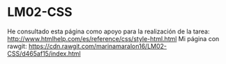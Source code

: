 # LM02-CSS
He consultado esta página como apoyo para la realización de la tarea: http://www.htmlhelp.com/es/reference/css/style-html.html
Mi página con rawgit: https://cdn.rawgit.com/marinamaralon16/LM02-CSS/d465af15/index.html
